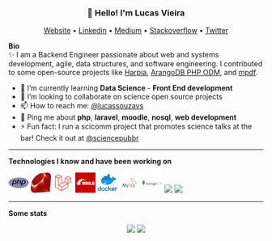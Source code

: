 <h3 align="center">👋 Hello! I'm Lucas Vieira</h3>
<p align="center">
  <a href="https://lucassouzavieira.github.io/">Website</a> •
  <a href="https://www.linkedin.com/in/lucassouzavieira/?locale=en_US">Linkedin</a> •
  <a href="https://medium.com/@lucassouzavieira">Medium</a> •
  <a href="https://stackoverflow.com/users/11335880/lucas-souza-vieira">Stackoverflow</a> •
  <a href="https://twitter.com/lucassouzavs">Twitter</a>
</p>

**Bio**  
✨ I am a Backend Engineer passionate about web and systems development, agile, data structures, and software engineering. I contributed to some open-source projects like [Harpia](https://github.com/uemanet/harpia), [ArangoDB PHP ODM](https://github.com/lucassouzavieira/arangodb-php-odm), and [mpdf](https://github.com/mpdf/mpdf). 

- 🌱 I’m currently learning **Data Science** - **Front End development**
- 👯 I’m looking to collaborate on science open source projects 
- 📫 How to reach me: [@lucassouzavs](https://twitter.com/lucassouzavs)
- 💬 Ping me about **php**, **laravel**, **moodle**, **nosql**, **web development**
- ⚡ Fun fact: I run a scicomm project that promotes science talks at the bar! Check it out at [@sciencepubbr](https://twitter.com/sciencepubbr)
---

**Technologies I know and have been working on**  

<a href="https://www.php.net/" target="_blank"><img src="https://raw.githubusercontent.com/github/explore/ccc16358ac4530c6a69b1b80c7223cd2744dea83/topics/php/php.png" width="40" /></a> 
<a href="https://www.ruby-lang.org/" target="_blank"><img src="https://raw.githubusercontent.com/github/explore/80688e429a7d4ef2fca1e82350fe8e3517d3494d/topics/ruby/ruby.png" width="40" /></a> 
<a href="https://laravel.com/" target="_blank"><img src="https://raw.githubusercontent.com/github/explore/56a826d05cf762b2b50ecbe7d492a839b04f3fbf/topics/laravel/laravel.png" width="40"/></a>
<a href="https://rubyonrails.org/" target="_blank"><img src="https://raw.githubusercontent.com/github/explore/80688e429a7d4ef2fca1e82350fe8e3517d3494d/topics/rails/rails.png" width="40"/></a>
<a href="https://www.docker.com/"><img src="https://raw.githubusercontent.com/github/explore/80688e429a7d4ef2fca1e82350fe8e3517d3494d/topics/docker/docker.png" width="40"/></a>
<a href="https://www.mysql.com/" target="_blank"><img src="https://raw.githubusercontent.com/github/explore/80688e429a7d4ef2fca1e82350fe8e3517d3494d/topics/mysql/mysql.png" width="40" /></a>
<a href="https://www.mongodb.com/" target="_blank"><img                                               src="https://raw.githubusercontent.com/github/explore/80688e429a7d4ef2fca1e82350fe8e3517d3494d/topics/mongodb/mongodb.png" width="40" /></a>
<a href="https://redis.io/" target="_blank"><img src="https://avatars3.githubusercontent.com/u/1529926?s=200&v=4" width="40" /></a>
<a href="https://www.arangodb.com/" target="_blank"><img src="https://www.arangodb.com/wp-content/uploads/2016/05/ArangoDB_logo_@2.png" width="120" /></a>

---

**Some stats**
<p align="center">
  <img src ="https://github-readme-stats.vercel.app/api?username=lucassouzavieira&show_icons=true&count_private=true&theme=default&hide_border=true&hide=issues,contribs&include_all_commits=true">
  <img src ="https://github-readme-stats.vercel.app/api/top-langs/?username=lucassouzavieira&layout=compact&hide_border=true&&exclude_repo=lucassouzavieira.github.io&langs_count=10&hide=tex,css,html,m4,zephir,shell,dart,vue,java,kotlin,awk,matlab,scilab,javascript">
</p>
